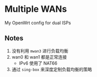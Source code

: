 # Multiple WANs

My OpenWrt config for dual ISPs

## Notes

1. 没有利用 `mwan3` 进行负载均衡
2. wan0 和 wan1 都是正常连接
   - IPv6 使用了 NAT66
3. 通过 `sing-box` 来深度定制负载均衡的策略
